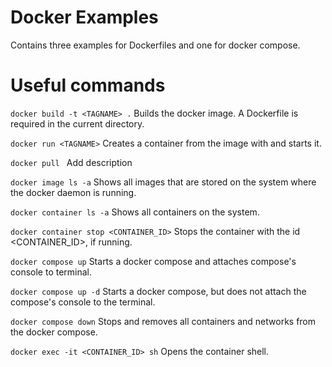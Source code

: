 # Docker Examples

Contains three examples for Dockerfiles and one for docker compose.

# Useful commands
```docker build -t <TAGNAME> .```
Builds the docker image. A Dockerfile is required in the current directory.

```docker run <TAGNAME>```
Creates a container from the image with <TAGNAME> and starts it.

```docker pull ```
Add description

```docker image ls -a```
Shows all images that are stored on the system where the docker daemon is running.

```docker container ls -a```
Shows all containers on the system.

```docker container stop <CONTAINER_ID>```
Stops the container with the id <CONTAINER_ID>, if running.

```docker compose up```
Starts a docker compose and attaches compose's console to terminal.

```docker compose up -d```
Starts a docker compose, but does not attach the compose's console to the terminal.

```docker compose down```
Stops and removes all containers and networks from the docker compose.

```docker exec -it <CONTAINER_ID> sh```
Opens the container shell.